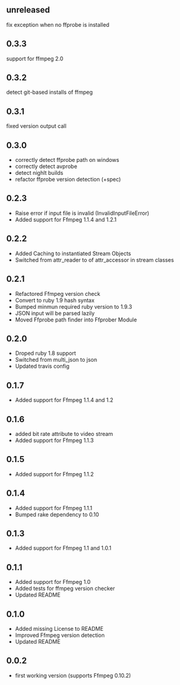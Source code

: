unreleased
-----------
fix exception when no ffprobe is installed

0.3.3
-----------
support for ffmpeg 2.0

0.3.2
-----------
detect git-based installs of ffmpeg

0.3.1
-----------
fixed version output call

0.3.0
-----------
- correctly detect ffprobe path on windows
- correctly detect avprobe
- detect nighlt builds
- refactor ffprobe version detection (+spec)

0.2.3
-----------
- Raise error if input file is invalid (InvalidInputFileError)
- Added support for Ffmpeg 1.1.4 and 1.2.1

0.2.2
-----------
- Added Caching to instantiated Stream Objects
- Switched from attr_reader to of attr_accessor in stream classes

0.2.1
-----------
- Refactored Ffmpeg version check
- Convert to ruby 1.9 hash syntax
- Bumped minmun required ruby version to 1.9.3
- JSON input will be parsed lazily
- Moved Ffprobe path finder into Ffprober Module

0.2.0
-----------
- Droped ruby 1.8 support
- Switched from multi_json to json
- Updated travis config

0.1.7
-----------
- Added support for Ffmpeg 1.1.4 and 1.2

0.1.6
-----------
- added bit rate attribute to video stream
- Added support for Ffmpeg 1.1.3

0.1.5
-----------
- Added support for Ffmpeg 1.1.2

0.1.4
-----------
- Added support for Ffmpeg 1.1.1
- Bumped rake dependency to 0.10

0.1.3
-----------
- Added support for Ffmpeg 1.1 and 1.0.1

0.1.1
-----------
- Added support for Ffmpeg 1.0
- Added tests for ffmpeg version checker
- Updated README

0.1.0
-----------
- Added missing License to README
- Improved Ffmpeg version detection
- Updated README

0.0.2
-----------
- first working version (supports Ffmpeg 0.10.2)
